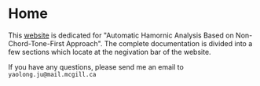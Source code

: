 # Home

This [website](https://juyaolongpaul.github.io/harmonic_analysis/) is dedicated for "Automatic Hamornic Analysis Based on Non-Chord-Tone-First Approach". The complete documentation is divided into a few sections which locate at the negivation bar of the website. 

If you have any questions, please send me an email to `yaolong.ju@mail.mcgill.ca`

